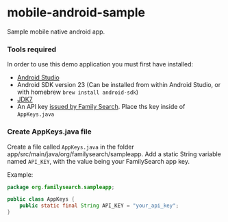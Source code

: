 # mobile-android-sample
Sample mobile native android app.

### Tools required
In order to use this demo application you must first have installed:
* [Android Studio](https://developer.android.com/studio/index.html)
* Android SDK version 23 (Can be installed from within Android Studio, or with homebrew `brew install android-sdk`)
* [JDK7](http://www.oracle.com/technetwork/java/javase/downloads/jdk7-downloads-1880260.html)
* An API key [issued by Family Search](https://familysearch.org/developers/). Place ths key inside of `AppKeys.java`

### Create AppKeys.java file
Create a file called `AppKeys.java` in the folder app/src/main/java/org/familysearch/sampleapp. Add a static String variable named `API_KEY`, with the value being your FamilySearch app key.

Example:
```java
package org.familysearch.sampleapp;

public class AppKeys {
    public static final String API_KEY = "your_api_key";
}
```
